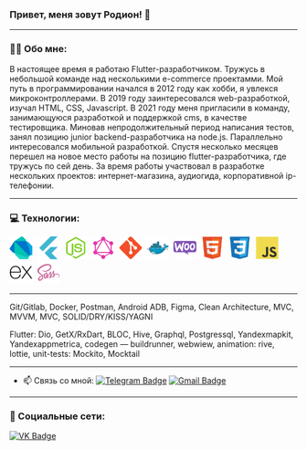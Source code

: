 ### Привет, меня зовут Родион! 👋

---

### :man_technologist: Обо мне:

В настоящее время я работаю Flutter-разработчиком. Тружусь в небольшой команде над несколькими e-commerce проектамми. Мой путь в программировании начался в 2012 году как хобби, я увлекся микроконтроллерами. В 2019 году заинтересовался web-разработкой, изучал HTML, CSS, Javascript. В 2021 году меня пригласили в команду, занимающуюся разработкой и поддержкой cms, в качестве тестировщика. Миновав непродолжительный период написания тестов, занял позицию junior backend-разработчика на node.js. Параллельно интересовался мобильной разработкой. Спустя несколько месяцев перешел на новое место работы на позицию flutter-разработчика, где тружусь по сей день. За время работы участвовал в разработке нескольких проектов: интернет-магазина, аудиогида, корпоративной ip-телефонии.



---

### 💻 Технологии:

<div>
  <img src="https://github.com/devicons/devicon/blob/master/icons/dart/dart-original.svg" title="dart" alt="git" width="40" height="40"/>&nbsp
  <img src="https://github.com/devicons/devicon/blob/master/icons/flutter/flutter-plain.svg" title="flutter" alt="git" width="40" height="40"/>&nbsp
  <img src="https://github.com/devicons/devicon/blob/master/icons/nodejs/nodejs-original.svg" title="nodejs" alt="nodejs" width="40" height="40"/>&nbsp
  <img src="https://github.com/devicons/devicon/blob/master/icons/graphql/graphql-plain.svg" title="graphql" alt="nodejs" width="40" height="40"/>&nbsp
  <img src="https://github.com/devicons/devicon/blob/master/icons/git/git-original.svg" title="git" alt="git" width="40" height="40"/>&nbsp
  <img src="https://github.com/devicons/devicon/blob/master/icons/docker/docker-original.svg" title="docker" alt="git" width="40" height="40"/>&nbsp
  <img src="https://github.com/devicons/devicon/blob/master/icons/woocommerce/woocommerce-original.svg" title="woocommerce" alt="woocommerce" width="40" height="40"/>&nbsp
  <img src="https://github.com/devicons/devicon/blob/master/icons/html5/html5-original.svg" title="html5" alt="html5" width="40" height="40"/>&nbsp
  <img src="https://github.com/devicons/devicon/blob/master/icons/css3/css3-original.svg" title="css" alt="css" width="40" height="40"/>&nbsp
  <img src="https://github.com/devicons/devicon/blob/master/icons/javascript/javascript-original.svg" title="javascript" alt="javascript" width="40" height="40"/>&nbsp
  <img src="https://github.com/devicons/devicon/blob/master/icons/express/express-original.svg" title="express" alt="express" width="40" height="40"/>&nbsp
  <img src="https://github.com/devicons/devicon/blob/master/icons/sass/sass-original.svg" title="sass/scss" alt="sass/scss" width="40" height="40"/>&nbsp;
  
  <!-- <img src="https://github.com/devicons/devicon/blob/master/icons/redux/redux-original.svg" title="redux" alt="redux" width="40" height="40"/>&nbsp; -->

  
  
</div>

---

Git/Gitlab, Docker, Postman, Android ADB, Figma, Clean Architecture, MVC, MVVM, MVC, SOLID/DRY/KISS/YAGNI

Flutter: Dio, GetX/RxDart, BLOC, Hive, Graphql, Postgressql, Yandexmapkit, Yandexappmetrica, codegen — buildrunner, webwiew, animation: rive, lottie, unit-tests: Mockito, Mocktail



---

- :mailbox: Связь со мной: [![Telegram Badge](https://img.shields.io/badge/-ingriodin-blue?style=flat&logo=Telegram&logoColor=white)](https://t.me/ingriodin) [![Gmail Badge](https://img.shields.io/badge/-Gmail-red?style=flat&logo=Gmail&logoColor=white)](mailto:ingriodin@gmail.com)

- ---

### 🤝 Социальные сети:

<div id="badges">
    <a href="https://vk.com/rodrigoz" target="_blank">
      <img src="https://cdn-icons-png.flaticon.com/512/145/145813.png" width="40" height="40" alt="VK Badge"/>
    </a>

  </div>


<!--
**Ro200ok/Ro200ok** is a ✨ _special_ ✨ repository because its `README.md` (this file) appears on your GitHub profile.

Here are some ideas to get you started:

- 🔭 I’m currently working on ...
- 🌱 I’m currently learning ...
- 👯 I’m looking to collaborate on ...
- 🤔 I’m looking for help with ...
- 💬 Ask me about ...
- 📫 How to reach me: ...
- 😄 Pronouns: ...
- ⚡ Fun fact: ...
-->
